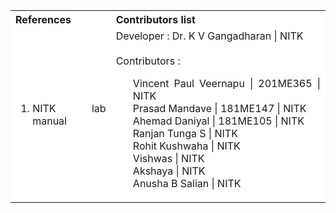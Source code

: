 <table style="text-align:justify;">
  <tr style="background-color: white">
    <th>References</th>
    <th>Contributors list</th>
  </tr>
  <tr style="background-color: white">
    <td>
    <ol>
    <li>NITK lab manual
    <td>Developer : Dr. K V Gangadharan | NITK</br></br>
    Contributors :
        <ul style="list-style-type: none;">
    <li>Vincent Paul Veernapu | 201ME365 | NITK</li>
    <li>Prasad Mandave | 181ME147 | NITK</li>
    <li>Ahemad Daniyal | 181ME105 | NITK</li>
    <li>Ranjan Tunga S  | NITK</li>
    <li>Rohit Kushwaha | NITK</li>
    <li>Vishwas | NITK</li>
    <li>Akshaya | NITK</li>
    <li>Anusha B Salian | NITK</li>
     </ul></td>
  </tr>
</table>
